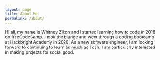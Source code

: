 ```yaml
---
layout: page
title: About Me
permalink: /about/
---
```


<!-- This is the base Jekyll theme. You can find out more info about customizing your Jekyll theme, as well as basic Jekyll usage documentation at [jekyllrb.com](https://jekyllrb.com/)

You can find the source code for Minima at GitHub:
[jekyll][jekyll-organization] /
[minima](https://github.com/jekyll/minima)

You can find the source code for Jekyll at GitHub:
[jekyll][jekyll-organization] /
[jekyll](https://github.com/jekyll/jekyll)


[jekyll-organization]: https://github.com/jekyll -->

Hi all, my name is Whitney Zilton and I started learning how to code in 2018 on freeCodeCamp. I took the blunge and went through a coding bootcamp at Hackbright Academy in 2020. As a new software engineer, I am looking forward to continuing to learn as much as I can. I am particularly interested in making projects for social good.
